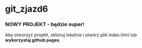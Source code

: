# git_zjazd6

### NOWY PROJEKT - będzie super!

Aby otworzyć projekt, sklonuj lokalnie i otwórz plik index.html lub **wykorzystaj github pages**.
